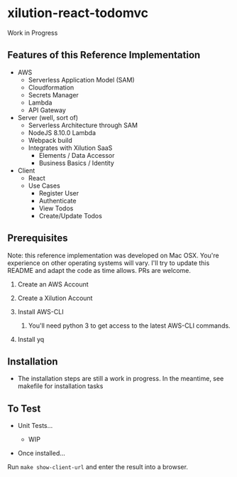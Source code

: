 # xilution-react-todomvc

Work in Progress

## Features of this Reference Implementation

* AWS
	* Serverless Application Model (SAM)
	* Cloudformation
	* Secrets Manager
	* Lambda
	* API Gateway
* Server (well, sort of)
	* Serverless Architecture through SAM
	* NodeJS 8.10.0 Lambda
	* Webpack build
	* Integrates with Xilution SaaS
		* Elements / Data Accessor
		* Business Basics / Identity
* Client
	* React
	* Use Cases
		* Register User
		* Authenticate
		* View Todos
		* Create/Update Todos
		
## Prerequisites

Note: this reference implementation was developed on Mac OSX. You're experience on other operating systems will vary. I'll try to update this README and adapt the code as time allows. PRs are welcome.

1. Create an AWS Account

1. Create a Xilution Account

1. Install AWS-CLI
	1. You'll need python 3 to get access to the latest AWS-CLI commands.

1. Install yq

## Installation

* The installation steps are still a work in progress. In the meantime, see makefile for installation tasks

## To Test

* Unit Tests...
	* WIP

* Once installed...

Run `make show-client-url` and enter the result into a browser.
